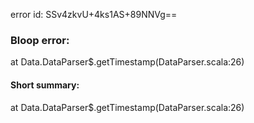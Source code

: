 error id: SSv4zkvU+4ks1AS+89NNVg==
### Bloop error:

at Data.DataParser$.getTimestamp(DataParser.scala:26)
#### Short summary: 

at Data.DataParser$.getTimestamp(DataParser.scala:26)